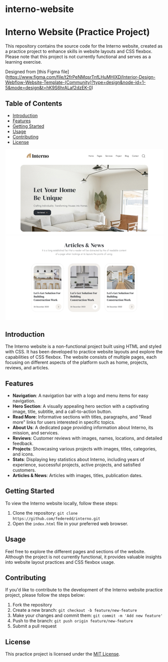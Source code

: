 # interno-website

# Interno Website (Practice Project)

This repository contains the source code for the Interno website, created as a practice project to enhance skills in website layouts and CSS flexbox. Please note that this project is not currently functional and serves as a learning exercise.

Designed from [this Figma file] (https://www.figma.com/file/t2frPeNMqsrTnfLHuMHlXD/Interior-Design-Webflow-Website-Template-(Community)?type=design&node-id=1-5&mode=design&t=hK9S6hrALaf2dzEK-0)

## Table of Contents

- [Introduction](#introduction)
- [Features](#features)
- [Getting Started](#getting-started)
- [Usage](#usage)
- [Contributing](#contributing)
- [License](#license)

![interno homepage](./assets/interno-homepage.png) ![interno articles](./assets/interno-articles.png)

## Introduction

The Interno website is a non-functional project built using HTML and styled with CSS. It has been developed to practice website layouts and explore the capabilities of CSS flexbox. The website consists of multiple pages, each focusing on different aspects of the platform such as home, projects, reviews, and articles.

## Features

- **Navigation**: A navigation bar with a logo and menu items for easy navigation.
- **Hero Section**: A visually appealing hero section with a captivating image, title, subtitle, and a call-to-action button.
- **Read More**: Informative sections with titles, paragraphs, and "Read more" links for users interested in specific topics.
- **About Us**: A dedicated page providing information about Interno, its mission, and services.
- **Reviews**: Customer reviews with images, names, locations, and detailed feedback.
- **Projects**: Showcasing various projects with images, titles, categories, and icons.
- **Stats**: Displaying key statistics about Interno, including years of experience, successful projects, active projects, and satisfied customers.
- **Articles & News**: Articles with images, titles, publication dates.

## Getting Started

To view the Interno website locally, follow these steps:

1. Clone the repository: `git clone https://github.com/federedd/interno.git`
2. Open the `index.html` file in your preferred web browser.

## Usage

Feel free to explore the different pages and sections of the website. Although the project is not currently functional, it provides valuable insights into website layout practices and CSS flexbox usage.

## Contributing

If you'd like to contribute to the development of the Interno website practice project, please follow the steps below:

1. Fork the repository
2. Create a new branch: `git checkout -b feature/new-feature`
3. Make your changes and commit them: `git commit -m 'Add new feature'`
4. Push to the branch: `git push origin feature/new-feature`
5. Submit a pull request

## License

This practice project is licensed under the [MIT License](LICENSE).
